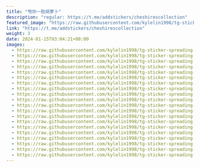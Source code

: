 ```yaml
---
title: "甩你一脸胡萝卜"
description: "regular: https://t.me/addstickers/cheshirescollection"
featured_image: "https://raw.githubusercontent.com/kylelin1998/tg-sticker-spreading-worldwide-images/main/img/c1c496ee-9733-400d-92ed-fcba00bc0bf8.jpg"
link: "https://t.me/addstickers/cheshirescollection"
weight: 3
date: 2024-01-15T03:04:21+08:00
images:
  - https://raw.githubusercontent.com/kylelin1998/tg-sticker-spreading-worldwide-images/main/img/c1c496ee-9733-400d-92ed-fcba00bc0bf8.jpg
  - https://raw.githubusercontent.com/kylelin1998/tg-sticker-spreading-worldwide-images/main/img/e57bd408-3134-4f4e-921e-1e5abc720a09.jpg
  - https://raw.githubusercontent.com/kylelin1998/tg-sticker-spreading-worldwide-images/main/img/898fe709-efc5-4394-822c-292177c6fce0.jpg
  - https://raw.githubusercontent.com/kylelin1998/tg-sticker-spreading-worldwide-images/main/img/a72ac306-aced-4c52-be40-fbd98b55c07c.jpg
  - https://raw.githubusercontent.com/kylelin1998/tg-sticker-spreading-worldwide-images/main/img/d4a67f50-e54f-4ff2-894a-5287572cf51a.jpg
  - https://raw.githubusercontent.com/kylelin1998/tg-sticker-spreading-worldwide-images/main/img/073d892d-fe55-4c98-b26e-c5fc00c087db.jpg
  - https://raw.githubusercontent.com/kylelin1998/tg-sticker-spreading-worldwide-images/main/img/ce82bc13-8849-4c82-b3b7-6ea3c44e0962.jpg
  - https://raw.githubusercontent.com/kylelin1998/tg-sticker-spreading-worldwide-images/main/img/8d90b0ee-fc94-4da7-9ea3-3ef69ad5ff43.jpg
  - https://raw.githubusercontent.com/kylelin1998/tg-sticker-spreading-worldwide-images/main/img/6baa09c0-6e76-47d5-aff7-0df5afe42efe.jpg
  - https://raw.githubusercontent.com/kylelin1998/tg-sticker-spreading-worldwide-images/main/img/4b67a822-bd39-4be2-a19e-49e91a229213.jpg
  - https://raw.githubusercontent.com/kylelin1998/tg-sticker-spreading-worldwide-images/main/img/80096c96-d658-40f1-ac98-a5ad4e5cc8ad.jpg
  - https://raw.githubusercontent.com/kylelin1998/tg-sticker-spreading-worldwide-images/main/img/35968267-b205-4b9e-8160-a3cb31fdf6c2.jpg
  - https://raw.githubusercontent.com/kylelin1998/tg-sticker-spreading-worldwide-images/main/img/030ba014-e10c-4a29-8c1c-d8b52ff7e421.jpg
  - https://raw.githubusercontent.com/kylelin1998/tg-sticker-spreading-worldwide-images/main/img/0be40000-055e-4246-a598-b81147d7a1c5.jpg
  - https://raw.githubusercontent.com/kylelin1998/tg-sticker-spreading-worldwide-images/main/img/c4f7a1ee-5a52-4b0e-8ae4-296b9b066242.jpg
  - https://raw.githubusercontent.com/kylelin1998/tg-sticker-spreading-worldwide-images/main/img/16525c22-2aff-4730-99f7-d0cfed70f2bd.jpg
  - https://raw.githubusercontent.com/kylelin1998/tg-sticker-spreading-worldwide-images/main/img/7f97fa77-22a3-4f92-8853-7333d4f1aad2.jpg
  - https://raw.githubusercontent.com/kylelin1998/tg-sticker-spreading-worldwide-images/main/img/19b8f81a-f3ea-45a7-9327-7d3307dd3ff5.jpg
  - https://raw.githubusercontent.com/kylelin1998/tg-sticker-spreading-worldwide-images/main/img/bb2fbbf5-5e28-4c34-a9df-56b80aff8efb.jpg
  - https://raw.githubusercontent.com/kylelin1998/tg-sticker-spreading-worldwide-images/main/img/92f9647d-e539-4bf0-87df-35dfa8ad3867.jpg
---
```


